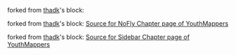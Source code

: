 

forked from <a href='http://bl.ocks.org/thadk/'>thadk</a>'s block: <a href='http://bl.ocks.org/thadk/740c99fca3831b6f5f82f690d0406fd1'></a>

forked from <a href='http://bl.ocks.org/thadk/'>thadk</a>'s block: <a href='http://bl.ocks.org/thadk/137568712c8b61cd86a5ae8bdc8f05b4'>Source for NoFly Chapter page of YouthMappers</a>

forked from <a href='http://bl.ocks.org/thadk/'>thadk</a>'s block: <a href='http://bl.ocks.org/thadk/18ca6c3843c3519916e2078558fd9eff'>Source for Sidebar Chapter page of YouthMappers</a>
